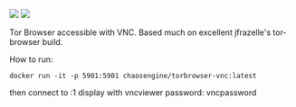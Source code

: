 [![](https://images.microbadger.com/badges/image/chaosengine/torbrowser-vnc.svg)](https://microbadger.com/images/chaosengine/torbrowser-vnc "Get your own image badge on microbadger.com")
[![](https://images.microbadger.com/badges/version/chaosengine/torbrowser-vnc.svg)](https://microbadger.com/images/chaosengine/torbrowser-vnc "Get your own version badge on microbadger.com")

Tor Browser accessible with VNC. Based much on excellent jfrazelle's tor-browser build.

How to run:

`docker run -it -p 5901:5901 chaosengine/torbrowser-vnc:latest`

then connect to :1 display with vncviewer
password: vncpassword
